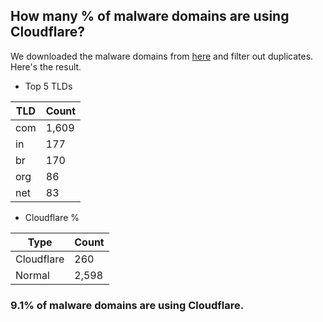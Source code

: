 ## How many % of malware domains are using Cloudflare?


We downloaded the malware domains from [here](https://urlhaus.abuse.ch) and filter out duplicates.
Here's the result.


[//]: # (start replacement)


- Top 5 TLDs

| TLD | Count |
| --- | --- |
| com | 1,609 |
| in | 177 |
| br | 170 |
| org | 86 |
| net | 83 |


- Cloudflare %

| Type | Count |
| --- | --- |
| Cloudflare | 260 |
| Normal | 2,598 |


### 9.1% of malware domains are using Cloudflare.